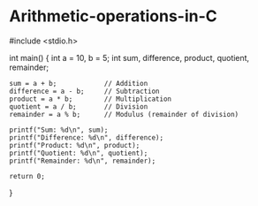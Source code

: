 # Arithmetic-operations-in-C
#include <stdio.h>

int main() {
    int a = 10, b = 5;
    int sum, difference, product, quotient, remainder;

    sum = a + b;            // Addition
    difference = a - b;     // Subtraction
    product = a * b;        // Multiplication
    quotient = a / b;       // Division
    remainder = a % b;      // Modulus (remainder of division)

    printf("Sum: %d\n", sum);
    printf("Difference: %d\n", difference);
    printf("Product: %d\n", product);
    printf("Quotient: %d\n", quotient);
    printf("Remainder: %d\n", remainder);

    return 0;
}
